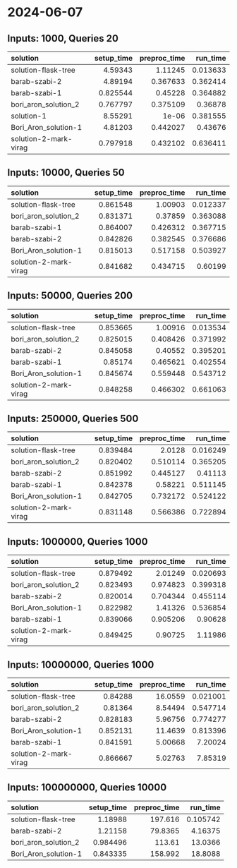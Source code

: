 # 2024-06-07

## Inputs: 1000, Queries 20

| solution              |   setup_time |   preproc_time |   run_time |
|:----------------------|-------------:|---------------:|-----------:|
| solution-flask-tree   |     4.59343  |       1.11245  |   0.013633 |
| barab-szabi-2         |     4.89194  |       0.367633 |   0.362414 |
| barab-szabi-1         |     0.825544 |       0.45228  |   0.364882 |
| bori_aron_solution_2  |     0.767797 |       0.375109 |   0.36878  |
| solution-1            |     8.55291  |       1e-06    |   0.381555 |
| Bori_Aron_solution-1  |     4.81203  |       0.442027 |   0.43676  |
| solution-2-mark-virag |     0.797918 |       0.432102 |   0.636411 |

## Inputs: 10000, Queries 50

| solution              |   setup_time |   preproc_time |   run_time |
|:----------------------|-------------:|---------------:|-----------:|
| solution-flask-tree   |     0.861548 |       1.00903  |   0.012337 |
| bori_aron_solution_2  |     0.831371 |       0.37859  |   0.363088 |
| barab-szabi-1         |     0.864007 |       0.426312 |   0.367715 |
| barab-szabi-2         |     0.842826 |       0.382545 |   0.376686 |
| Bori_Aron_solution-1  |     0.815013 |       0.517158 |   0.503927 |
| solution-2-mark-virag |     0.841682 |       0.434715 |   0.60199  |

## Inputs: 50000, Queries 200

| solution              |   setup_time |   preproc_time |   run_time |
|:----------------------|-------------:|---------------:|-----------:|
| solution-flask-tree   |     0.853665 |       1.00916  |   0.013534 |
| bori_aron_solution_2  |     0.825015 |       0.408426 |   0.371992 |
| barab-szabi-2         |     0.845058 |       0.40552  |   0.395201 |
| barab-szabi-1         |     0.85174  |       0.465621 |   0.402554 |
| Bori_Aron_solution-1  |     0.845674 |       0.559448 |   0.543712 |
| solution-2-mark-virag |     0.848258 |       0.466302 |   0.661063 |

## Inputs: 250000, Queries 500

| solution              |   setup_time |   preproc_time |   run_time |
|:----------------------|-------------:|---------------:|-----------:|
| solution-flask-tree   |     0.839484 |       2.0128   |   0.016249 |
| bori_aron_solution_2  |     0.820402 |       0.510114 |   0.365205 |
| barab-szabi-2         |     0.851992 |       0.445127 |   0.41113  |
| barab-szabi-1         |     0.842378 |       0.58221  |   0.511145 |
| Bori_Aron_solution-1  |     0.842705 |       0.732172 |   0.524122 |
| solution-2-mark-virag |     0.831148 |       0.566386 |   0.722894 |

## Inputs: 1000000, Queries 1000

| solution              |   setup_time |   preproc_time |   run_time |
|:----------------------|-------------:|---------------:|-----------:|
| solution-flask-tree   |     0.879492 |       2.01249  |   0.020693 |
| bori_aron_solution_2  |     0.823493 |       0.974823 |   0.399318 |
| barab-szabi-2         |     0.820014 |       0.704344 |   0.455114 |
| Bori_Aron_solution-1  |     0.822982 |       1.41326  |   0.536854 |
| barab-szabi-1         |     0.839066 |       0.905206 |   0.90628  |
| solution-2-mark-virag |     0.849425 |       0.90725  |   1.11986  |

## Inputs: 10000000, Queries 1000

| solution              |   setup_time |   preproc_time |   run_time |
|:----------------------|-------------:|---------------:|-----------:|
| solution-flask-tree   |     0.84288  |       16.0559  |   0.021001 |
| bori_aron_solution_2  |     0.81364  |        8.54494 |   0.547714 |
| barab-szabi-2         |     0.828183 |        5.96756 |   0.774277 |
| Bori_Aron_solution-1  |     0.852131 |       11.4639  |   0.813396 |
| barab-szabi-1         |     0.841591 |        5.00668 |   7.20024  |
| solution-2-mark-virag |     0.866667 |        5.02763 |   7.85319  |

## Inputs: 100000000, Queries 10000

| solution             |   setup_time |   preproc_time |   run_time |
|:---------------------|-------------:|---------------:|-----------:|
| solution-flask-tree  |     1.18988  |       197.616  |   0.105742 |
| barab-szabi-2        |     1.21158  |        79.8365 |   4.16375  |
| bori_aron_solution_2 |     0.984496 |       113.61   |  13.0366   |
| Bori_Aron_solution-1 |     0.843335 |       158.992  |  18.8088   |